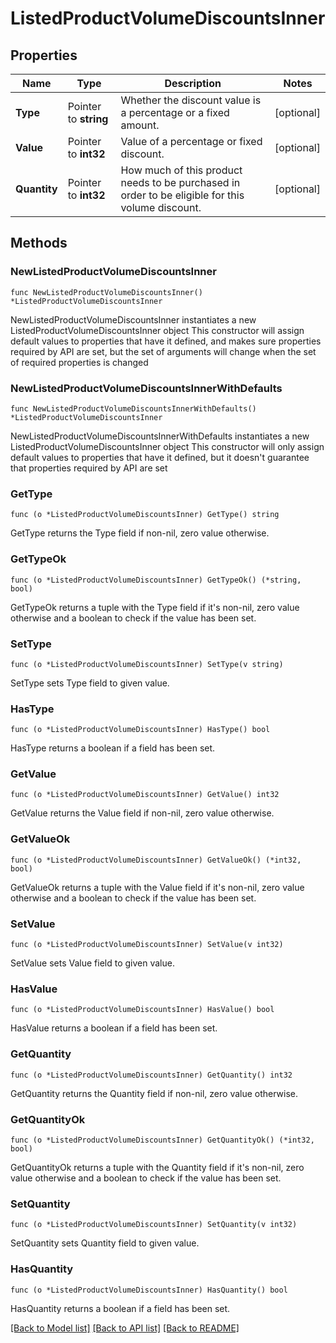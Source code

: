 # ListedProductVolumeDiscountsInner

## Properties

Name | Type | Description | Notes
------------ | ------------- | ------------- | -------------
**Type** | Pointer to **string** | Whether the discount value is a percentage or a fixed amount. | [optional] 
**Value** | Pointer to **int32** | Value of a percentage or fixed discount. | [optional] 
**Quantity** | Pointer to **int32** | How much of this product needs to be purchased in order to be eligible for this volume discount. | [optional] 

## Methods

### NewListedProductVolumeDiscountsInner

`func NewListedProductVolumeDiscountsInner() *ListedProductVolumeDiscountsInner`

NewListedProductVolumeDiscountsInner instantiates a new ListedProductVolumeDiscountsInner object
This constructor will assign default values to properties that have it defined,
and makes sure properties required by API are set, but the set of arguments
will change when the set of required properties is changed

### NewListedProductVolumeDiscountsInnerWithDefaults

`func NewListedProductVolumeDiscountsInnerWithDefaults() *ListedProductVolumeDiscountsInner`

NewListedProductVolumeDiscountsInnerWithDefaults instantiates a new ListedProductVolumeDiscountsInner object
This constructor will only assign default values to properties that have it defined,
but it doesn't guarantee that properties required by API are set

### GetType

`func (o *ListedProductVolumeDiscountsInner) GetType() string`

GetType returns the Type field if non-nil, zero value otherwise.

### GetTypeOk

`func (o *ListedProductVolumeDiscountsInner) GetTypeOk() (*string, bool)`

GetTypeOk returns a tuple with the Type field if it's non-nil, zero value otherwise
and a boolean to check if the value has been set.

### SetType

`func (o *ListedProductVolumeDiscountsInner) SetType(v string)`

SetType sets Type field to given value.

### HasType

`func (o *ListedProductVolumeDiscountsInner) HasType() bool`

HasType returns a boolean if a field has been set.

### GetValue

`func (o *ListedProductVolumeDiscountsInner) GetValue() int32`

GetValue returns the Value field if non-nil, zero value otherwise.

### GetValueOk

`func (o *ListedProductVolumeDiscountsInner) GetValueOk() (*int32, bool)`

GetValueOk returns a tuple with the Value field if it's non-nil, zero value otherwise
and a boolean to check if the value has been set.

### SetValue

`func (o *ListedProductVolumeDiscountsInner) SetValue(v int32)`

SetValue sets Value field to given value.

### HasValue

`func (o *ListedProductVolumeDiscountsInner) HasValue() bool`

HasValue returns a boolean if a field has been set.

### GetQuantity

`func (o *ListedProductVolumeDiscountsInner) GetQuantity() int32`

GetQuantity returns the Quantity field if non-nil, zero value otherwise.

### GetQuantityOk

`func (o *ListedProductVolumeDiscountsInner) GetQuantityOk() (*int32, bool)`

GetQuantityOk returns a tuple with the Quantity field if it's non-nil, zero value otherwise
and a boolean to check if the value has been set.

### SetQuantity

`func (o *ListedProductVolumeDiscountsInner) SetQuantity(v int32)`

SetQuantity sets Quantity field to given value.

### HasQuantity

`func (o *ListedProductVolumeDiscountsInner) HasQuantity() bool`

HasQuantity returns a boolean if a field has been set.


[[Back to Model list]](../README.md#documentation-for-models) [[Back to API list]](../README.md#documentation-for-api-endpoints) [[Back to README]](../README.md)


